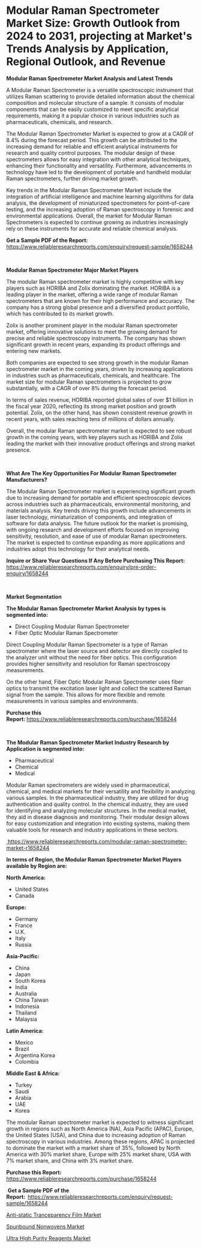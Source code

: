 <p><h1>Modular Raman Spectrometer Market Size: Growth Outlook from 2024 to 2031, projecting at Market's Trends Analysis by Application, Regional Outlook, and Revenue</h1></p><p><strong>Modular Raman Spectrometer Market Analysis and Latest Trends</strong></p>
<p><p>A Modular Raman Spectrometer is a versatile spectroscopic instrument that utilizes Raman scattering to provide detailed information about the chemical composition and molecular structure of a sample. It consists of modular components that can be easily customized to meet specific analytical requirements, making it a popular choice in various industries such as pharmaceuticals, chemicals, and research.</p><p>The Modular Raman Spectrometer Market is expected to grow at a CAGR of 8.4% during the forecast period. This growth can be attributed to the increasing demand for reliable and efficient analytical instruments for research and quality control purposes. The modular design of these spectrometers allows for easy integration with other analytical techniques, enhancing their functionality and versatility. Furthermore, advancements in technology have led to the development of portable and handheld modular Raman spectrometers, further driving market growth.</p><p>Key trends in the Modular Raman Spectrometer Market include the integration of artificial intelligence and machine learning algorithms for data analysis, the development of miniaturized spectrometers for point-of-care testing, and the increasing adoption of Raman spectroscopy in forensic and environmental applications. Overall, the market for Modular Raman Spectrometers is expected to continue growing as industries increasingly rely on these instruments for accurate and reliable chemical analysis.</p></p>
<p><strong>Get a Sample PDF of the Report:&nbsp;</strong> <a href="https://www.reliableresearchreports.com/enquiry/request-sample/1658244">https://www.reliableresearchreports.com/enquiry/request-sample/1658244</a></p>
<p>&nbsp;</p>
<p><strong>Modular Raman Spectrometer Major Market Players</strong></p>
<p><p>The modular Raman spectrometer market is highly competitive with key players such as HORIBA and Zolix dominating the market. HORIBA is a leading player in the market, offering a wide range of modular Raman spectrometers that are known for their high performance and accuracy. The company has a strong global presence and a diversified product portfolio, which has contributed to its market growth.</p><p>Zolix is another prominent player in the modular Raman spectrometer market, offering innovative solutions to meet the growing demand for precise and reliable spectroscopy instruments. The company has shown significant growth in recent years, expanding its product offerings and entering new markets.</p><p>Both companies are expected to see strong growth in the modular Raman spectrometer market in the coming years, driven by increasing applications in industries such as pharmaceuticals, chemicals, and healthcare. The market size for modular Raman spectrometers is projected to grow substantially, with a CAGR of over 8% during the forecast period.</p><p>In terms of sales revenue, HORIBA reported global sales of over $1 billion in the fiscal year 2020, reflecting its strong market position and growth potential. Zolix, on the other hand, has shown consistent revenue growth in recent years, with sales reaching tens of millions of dollars annually.</p><p>Overall, the modular Raman spectrometer market is expected to see robust growth in the coming years, with key players such as HORIBA and Zolix leading the market with their innovative product offerings and strong market presence.</p></p>
<p>&nbsp;</p>
<p><strong>What Are The Key Opportunities For Modular Raman Spectrometer Manufacturers?</strong></p>
<p><p>The Modular Raman Spectrometer market is experiencing significant growth due to increasing demand for portable and efficient spectroscopic devices across industries such as pharmaceuticals, environmental monitoring, and materials analysis. Key trends driving this growth include advancements in laser technology, miniaturization of components, and integration of software for data analysis. The future outlook for the market is promising, with ongoing research and development efforts focused on improving sensitivity, resolution, and ease of use of modular Raman spectrometers. The market is expected to continue expanding as more applications and industries adopt this technology for their analytical needs.</p></p>
<p><strong>Inquire or Share Your Questions If Any Before Purchasing This Report:</strong> <a href="https://www.reliableresearchreports.com/enquiry/pre-order-enquiry/1658244">https://www.reliableresearchreports.com/enquiry/pre-order-enquiry/1658244</a></p>
<p>&nbsp;</p>
<p><strong>Market Segmentation</strong></p>
<p><strong>The Modular Raman Spectrometer Market Analysis by types is segmented into:</strong></p>
<p><ul><li>Direct Coupling Modular Raman Spectrometer</li><li>Fiber Optic Modular Raman Spectrometer</li></ul></p>
<p><p>Direct Coupling Modular Raman Spectrometer is a type of Raman spectrometer where the laser source and detector are directly coupled to the analyzer unit without the need for fiber optics. This configuration provides higher sensitivity and resolution for Raman spectroscopy measurements. </p><p>On the other hand, Fiber Optic Modular Raman Spectrometer uses fiber optics to transmit the excitation laser light and collect the scattered Raman signal from the sample. This allows for more flexible and remote measurements in various samples and environments.</p></p>
<p><strong>Purchase this Report:&nbsp;</strong><a href="https://www.reliableresearchreports.com/purchase/1658244">https://www.reliableresearchreports.com/purchase/1658244</a></p>
<p>&nbsp;</p>
<p><strong>The Modular Raman Spectrometer Market Industry Research by Application is segmented into:</strong></p>
<p><ul><li>Pharmaceutical</li><li>Chemical</li><li>Medical</li></ul></p>
<p><p>Modular Raman spectrometers are widely used in pharmaceutical, chemical, and medical markets for their versatility and flexibility in analyzing various samples. In the pharmaceutical industry, they are utilized for drug authentication and quality control. In the chemical industry, they are used for identifying and analyzing molecular structures. In the medical market, they aid in disease diagnosis and monitoring. Their modular design allows for easy customization and integration into existing systems, making them valuable tools for research and industry applications in these sectors.</p></p>
<p><a href="https://www.reliableresearchreports.com/modular-raman-spectrometer-market-r1658244">&nbsp;https://www.reliableresearchreports.com/modular-raman-spectrometer-market-r1658244</a></p>
<p><strong>In terms of Region, the Modular Raman Spectrometer Market Players available by Region are:</strong></p>
<p>
    <p> <strong> North America: </strong>
        <ul>
            <li>United States</li>
            <li>Canada</li>
        </ul>
        </p> 
    <p> <strong> Europe: </strong>
        <ul>
            <li>Germany</li>
            <li>France</li>
            <li>U.K.</li>
            <li>Italy</li>
            <li>Russia</li>
        </ul>
        </p> 
    <p> <strong> Asia-Pacific: </strong>
        <ul>
            <li>China</li>
            <li>Japan</li>
            <li>South Korea</li>
            <li>India</li>
            <li>Australia</li>
            <li>China Taiwan</li>
            <li>Indonesia</li>
            <li>Thailand</li>
            <li>Malaysia</li>
        </ul>
        </p> 
    <p> <strong> Latin America: </strong>
        <ul>
            <li>Mexico</li>
            <li>Brazil</li>
            <li>Argentina Korea</li>
            <li>Colombia</li>
        </ul>
        </p> 
    <p> <strong> Middle East & Africa: </strong>
        <ul>
            <li>Turkey</li>
            <li>Saudi</li>
            <li>Arabia</li>
            <li>UAE</li>
            <li>Korea</li>
        </ul>
    </p>
    </p>
<p><p>The modular Raman spectrometer market is expected to witness significant growth in regions such as North America (NA), Asia Pacific (APAC), Europe, the United States (USA), and China due to increasing adoption of Raman spectroscopy in various industries. Among these regions, APAC is projected to dominate the market with a market share of 35%, followed by North America with 30% market share, Europe with 25% market share, USA with 7% market share, and China with 3% market share.</p></p>
<p><strong>Purchase this Report: </strong><a href="https://www.reliableresearchreports.com/purchase/1658244">https://www.reliableresearchreports.com/purchase/1658244</a></p>
<p>&nbsp;<strong>Get a Sample PDF of the Report:&nbsp;&nbsp;</strong><a href="https://www.reliableresearchreports.com/enquiry/request-sample/1658244">https://www.reliableresearchreports.com/enquiry/request-sample/1658244</a></p>
<p><strong></strong></p>
<p><p><a href="https://www.linkedin.com/pulse/insights-anti-static-tranceparency-film-market-size-analysing-pxp0e?trackingId=yWAQwDlW%2Bu9aDnCmk5gcdA%3D%3D">Anti-static Tranceparency Film Market</a></p><p><a href="https://www.linkedin.com/pulse/spunbound-nonwovens-market-research-report-forecasted-guole?trackingId=TS3M%2B%2FsEgie84R91JpGJLA%3D%3D">Spunbound Nonwovens Market</a></p><p><a href="https://www.linkedin.com/pulse/ultra-high-purity-reagents-market-research-report-key-kdxze?trackingId=WMajFGCf8RTgc2UrBqqHww%3D%3D">Ultra High Purity Reagents Market</a></p></p>